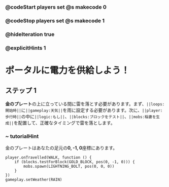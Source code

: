 ### @codeStart players set @s makecode 0
### @codeStop players set @s makecode 1

### @hideIteration true 
### @explicitHints 1


# ポータルに電力を供給しよう！

## ステップ 1
**金のプレート**の上に立っている間に雷を落とす必要があります。まず、``||loops:開始時||``に``||gameplay:天気||``を雨に設定する必要があります。次に、``||player:歩行時||``の中に``||logic:もし||``、``||blocks:ブロックをテスト||``、``||mobs:稲妻を生成||``を配置して、正確なタイミングで雷を落とします。 

### ~ tutorialHint
金のプレートはあなたの足元の**0, -1, 0**座標にあります。 

```ghost
player.onTravelled(WALK, function () {
    if (blocks.testForBlock(GOLD_BLOCK, pos(0, -1, 0))) {
        mobs.spawn(LIGHTNING_BOLT, pos(0, 0, 0))
    }
})
gameplay.setWeather(RAIN)
```
